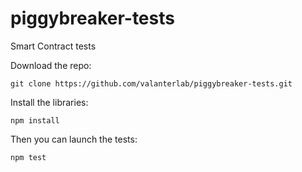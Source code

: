 # piggybreaker-tests
Smart Contract tests

Download the repo:

```
git clone https://github.com/valanterlab/piggybreaker-tests.git
```

Install the libraries:

```
npm install
```

Then you can launch the tests:

```
npm test
```
